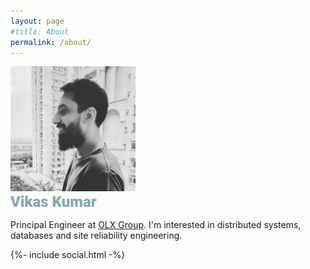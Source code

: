 ```yaml
---
layout: page
#title: About
permalink: /about/
---
```


<img src='/assets/vikas.jpeg' width='200' />

<div style='font-family: Roboto; font-weight:800; font-size:24px; color:#87a8ad; margin-bottom:10px;'>Vikas Kumar</div>

Principal Engineer at [OLX Group](https://www.olxgroup.com/). I'm interested in distributed systems, databases and site reliability engineering.

<div class="social-links">
  {%- include social.html -%}
</div>

